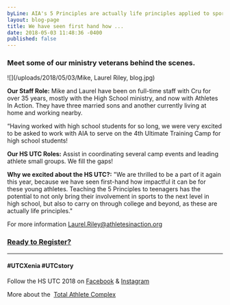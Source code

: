 ```yaml
---
byLine: AIA's 5 Principles are actually life principles applied to sports.
layout: blog-page
title: We have seen first hand how ...
date: 2018-05-03 11:48:36 -0400
published: false
---
```

### Meet some of our ministry veterans behind the scenes.

![](/uploads/2018/05/03/Mike, Laurel Riley, blog.jpg)

**Our Staff Role:**  Mike and Laurel have been on full-time staff with Cru for over 35 years, mostly with the High School ministry, and now with Athletes In Action. They have three married sons and another currently living at home and working nearby.

“Having worked with high school students for so long, we were very excited to be asked to work with AIA to serve on the 4th Ultimate Training Camp for high school students!

**Our HS UTC Roles:**  Assist in coordinating several camp events and leading athlete small groups.  We fill the gaps!

**Why we excited about the HS UTC?:**  "We are thrilled to be a part of it again this year, because we have seen first-hand how impactful it can be for these young athletes. Teaching the 5 Principles to teenagers has the potential to not only bring their involvement in sports to the next level in high school, but also to carry on through college and beyond, as these are actually life principles."

For more information [Laurel.Riley@athletesinaction.org](mailto:laurel.riley@athletesinaction.org)

### [**Ready to Register?**]()

---

#### **#UTCXenia     #UTCstory**

Follow the HS UTC 2018 on  [Facebook](https://www.facebook.com/aiatotalathletecomplex/) & [Instagram](https://www.instagram.com/aia_sports_complex/)

More about the  [Total Athlete Complex](http://www.aiasportscomplex.com/)